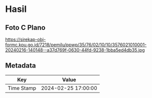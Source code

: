 # Hasil

## Foto C Plano

https://sirekap-obj-formc.kpu.go.id/7218/pemilu/ppwp/35/76/02/10/10/3576021010001-20240216-140148--a37d769f-0630-44fd-9238-1bba5ed4db35.jpg


## Metadata

| Key        | Value               |
| ---------- | ------------------- |
| Time Stamp | 2024-02-25 17:00:00 |



